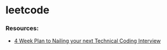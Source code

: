# leetcode

### Resources:
- [4 Week Plan to Nailing your next Technical Coding Interview](https://helen-zhang.medium.com/the-4-week-plan-to-nailing-your-next-coding-technical-interview-internship-level-c5368c47e1d)
